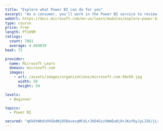 ```yaml
---
title: "Explore what Power BI can do for you"
excerpt: "As a consumer, you'll work in the Power BI service to review and interact with content that has been shared with you. This module provides the foundational information that you need to work effectively in the Power BI service."
webUrl: https://docs.microsoft.com/en-us/learn/modules/explore-power-bi-service/
type: course
price: Free
length: PT1H9M
ratings:
  count: 7881
  average: 4.669839
heat: 72

provider:
  name: Microsoft Learn
  domain: microsoft.com
  images:
    - url: /assets/images/organizations/microsoft.com-50x50.jpg
      width: 50
      height: 50

levels:
  - Beginner

topics:
  - Power BI

secured: "q6kOtWbdcHVGbdWj85BovevqMCdL+JbD4GzzVWmEw0j8+JKuf6yJyLJIK/jLsyVkyct5pMNX4CAkaJEmtB9z4dyUs3Q6o+pgIsfH0n+dcY2WTQlN9oc5fGHnMWonm8HDWeHNJlbVLQVLSrBeVFiMHVS3BvQCx+EA4yauCftae7i3e+JlAz7n6mCP4uk9NfBT8VfdYtXeODkuqi2fWa+t8q84V+GjTEvSfEnxndVs2v7CnIquPAkixonjTtBKo+sP+QTUkNtheBMdB7BvnHt/OguXilskyu/njRZmVvTVJ99MQw7CeMASuHt+o30CkU6cNQsJ01cCb0vkxtVgTaAq+xMrEFl5252SdZ/uJQPTu2lT9DLG/G50ulqQzqo9iySGy5u5qB+BrzWxXNAVAZ1yDu2WTroP3kOHeaIZ2QWNayY=;6eMzPx5wNTecP6gq+KraQA=="
---
```


